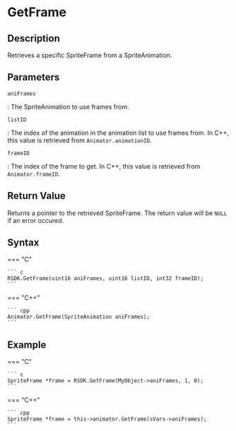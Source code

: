 # GetFrame

## Description
Retrieves a specific SpriteFrame from a SpriteAnimation.

## Parameters
`aniFrames`

:   The SpriteAnimation to use frames from.

`listID`

:   The index of the animation in the animation list to use frames from. In C++, this value is retrieved from `Animator.animationID`.

`frameID`

:   The index of the frame to get. In C++, this value is retrieved from `Animator.frameID`.

## Return Value
Returns a pointer to the retrieved SpriteFrame. The return value will be `NULL` if an error occured.

## Syntax
=== "C"

	``` c
	RSDK.GetFrame(uint16 aniFrames, uint16 listID, int32 frameID);
	```

=== "C++"

	``` cpp
	Animator.GetFrame(SpriteAnimation aniFrames);
	```

## Example
=== "C"

	``` c
	SpriteFrame *frame = RSDK.GetFrame(MyObject->aniFrames, 1, 0);
	```

=== "C++"

	``` cpp
	SpriteFrame *frame = this->animator.GetFrame(sVars->aniFrames);
	```

